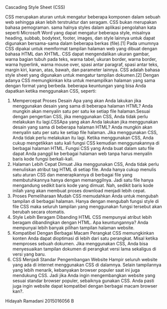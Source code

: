 Cascading Style Sheet (CSS) 

CSS merupakan aturan untuk mengatur beberapa komponen dalam sebuah web sehingga akan lebih terstruktur dan seragam. CSS bukan merupakan bahasa pemograman. sama halnya styles dalam aplikasi pengolahan kata seperti Microsoft Word yang dapat mengatur beberapa style, misalnya heading, subbab, bodytext, footer, images, dan style lainnya untuk dapat digunakan bersama-sama dalam beberapa berkas (file).[1] Pada umumnya CSS dipakai untuk memformat tampilan halaman web yang dibuat dengan bahasa HTML dan XHTML. CSS dapat mengendalikan ukuran gambar, warna bagian tubuh pada teks, warna tabel, ukuran border, warna border, warna hyperlink, warna mouse over, spasi antar paragraf, spasi antar teks, margin kiri, kanan, atas, bawah, dan parameter lainnya. CSS adalah bahasa style sheet yang digunakan untuk mengatur tampilan dokumen.[2] Dengan adanya CSS memungkinkan kita untuk menampilkan halaman yang sama dengan format yang berbeda.
beberapa keuntungan yang bisa Anda dapatkan ketika menggunakan CSS, seperti:
1. Mempercepat Proses Desain
Apa yang akan Anda lakukan jika menggunakan desain yang sama di beberapa halaman HTML? Anda mungkin akan menyalin satu per satu ke setiap file halaman.Sesuai dengan pengertian CSS, jika menggunakan CSS, Anda tidak perlu melakukan itu lagi.CSSApa yang akan Anda lakukan jika menggunakan desain yang sama di beberapa halaman HTML? Anda mungkin akan menyalin satu per satu ke setiap file halaman. Jika menggunakan CSS, Anda tidak perlu melakukan itu lagi. Ketika menggunakan CSS, Anda cukup mengetikkan satu kali fungsi CSS kemudian menggunakannya di berbagai halaman HTML. Fungsi CSS yang Anda buat dalam satu file dapat Anda panggil ke berbagai halaman web tanpa harus menyalin baris kode fungsi berkali-kali.
2. Halaman Lebih Cepat Dimuat
Jika menggunakan CSS, Anda tidak perlu menuliskan atribut tag HTML di setiap file. Anda hanya cukup menulis satu aturan CSS dan menerapkannya di berbagai file yang membutuhkannya hanya dengan memanggilnya.
Jadi satu file hanya mengandung sedikit baris kode yang dimuat. Nah, sedikit baris kode inilah yang akan membuat proses download menjadi lebih cepat.
3. Proses Pemeliharaan Mudah
CSS memudahkan Anda untuk mengubah tampilan di berbagai halaman. Hanya dengan mengubah fungsi style di file CSS maka seluruh tampilan yang menggunakan fungsi tersebut akan berubah secara otomatis.
4. Style Lebih Beragam Dibanding HTML
CSS mempunyai atribut lebih beragam dibandingkan dengan HTML. Apa keuntungannya? Anda mempunyai lebih banyak pilihan tampilan halaman website. 
5. Kompatibel Dengan Berbagai Macam Perangkat
CSS memungkinkan konten Anda dapat dioptimasi di lebih dari satu perangkat. Misal ketika memproses sebuah dokumen. Jika menggunakan CSS, Anda bisa menyesuaikan tampilan dokumen di perangkat versi lama sekaligus di versi yang baru.
6. CSS Menjadi Standar Pengembangan Website
Hampir seluruh website yang ada di internet menggunakan CSS di dalamnya. Selain tampilannya yang lebih menarik, kebanyakan browser populer saat ini juga mendukung CSS. Jadi jika Anda ingin mengembangkan website yang sesuai standar browser populer, sebaiknya gunakan CSS. Anda pasti juga ingin website dapat kompatibel dengan berbagai macam browser kan?.

Hidayah Ramadani 2015016056 B
